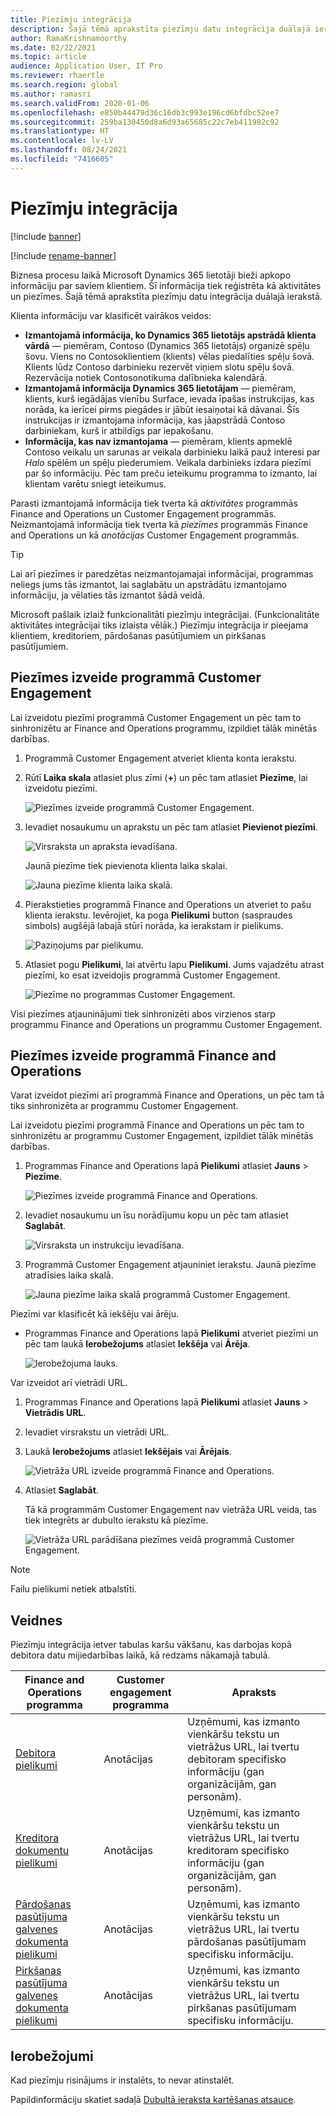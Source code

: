 ```yaml
---
title: Piezīmju integrācija
description: Šajā tēmā aprakstīta piezīmju datu integrācija duālajā ierakstā.
author: RamaKrishnamoorthy
ms.date: 02/22/2021
ms.topic: article
audience: Application User, IT Pro
ms.reviewer: rhaertle
ms.search.region: global
ms.author: ramasri
ms.search.validFrom: 2020-01-06
ms.openlocfilehash: e850b44479d36c16db3c993e196cd6bfdbc52ee7
ms.sourcegitcommit: 259ba130450d8a6d93a65685c22c7eb411982c92
ms.translationtype: HT
ms.contentlocale: lv-LV
ms.lasthandoff: 08/24/2021
ms.locfileid: "7416605"
---
```

# <a name="note-integration"></a>Piezīmju integrācija

[!include [banner](../../includes/banner.md)]

[!include [rename-banner](~/includes/cc-data-platform-banner.md)]

Biznesa procesu laikā Microsoft Dynamics 365 lietotāji bieži apkopo informāciju par saviem klientiem. Šī informācija tiek reģistrēta kā aktivitātes un piezīmes. Šajā tēmā aprakstīta piezīmju datu integrācija duālajā ierakstā.

Klienta informāciju var klasificēt vairākos veidos:

+ **Izmantojamā informācija, ko Dynamics 365 lietotājs apstrādā klienta vārdā** — piemēram, Contoso (Dynamics 365 lietotājs) organizē spēļu šovu. Viens no Contosoklientiem (klients) vēlas piedalīties spēļu šovā. Klients lūdz Contoso darbinieku rezervēt viņiem slotu spēļu šovā. Rezervācija notiek Contosonotikuma dalībnieka kalendārā.
+ **Izmantojamā informācija Dynamics 365 lietotājam** — piemēram, klients, kurš iegādājas vienību Surface, ievada īpašas instrukcijas, kas norāda, ka ierīcei pirms piegādes ir jābūt iesaiņotai kā dāvanai. Šīs instrukcijas ir izmantojama informācija, kas jāapstrādā Contoso darbiniekam, kurš ir atbildīgs par iepakošanu.
+ **Informācija, kas nav izmantojama** — piemēram, klients apmeklē Contoso veikalu un sarunas ar veikala darbinieku laikā pauž interesi par *Halo* spēlēm un spēļu piederumiem. Veikala darbinieks izdara piezīmi par šo informāciju. Pēc tam preču ieteikumu programma to izmanto, lai klientam varētu sniegt ieteikumus.

Parasti izmantojamā informācija tiek tverta kā *aktivitātes* programmās Finance and Operations un Customer Engagement programmās. Neizmantojamā informācija tiek tverta kā *piezīmes* programmās Finance and Operations un kā *anotācijas* Customer Engagement programmās.

> [!TIP]
> Lai arī piezīmes ir paredzētas neizmantojamajai informācijai, programmas neliegs jums tās izmantot, lai saglabātu un apstrādātu izmantojamo informāciju, ja vēlaties tās izmantot šādā veidā.

Microsoft pašlaik izlaiž funkcionalitāti piezīmju integrācijai. (Funkcionalitāte aktivitātes integrācijai tiks izlaista vēlāk.) Piezīmju integrācija ir pieejama klientiem, kreditoriem, pārdošanas pasūtījumiem un pirkšanas pasūtījumiem.

## <a name="create-a-note-in-a-customer-engagement-app"></a>Piezīmes izveide programmā Customer Engagement

Lai izveidotu piezīmi programmā Customer Engagement un pēc tam to sinhronizētu ar Finance and Operations programmu, izpildiet tālāk minētās darbības.

1. Programmā Customer Engagement atveriet klienta konta ierakstu.
2. Rūtī **Laika skala** atlasiet plus zīmi (**+**) un pēc tam atlasiet **Piezīme**, lai izveidotu piezīmi.

    ![Piezīmes izveide programmā Customer Engagement.](media/notes-ce-1.png)

3. Ievadiet nosaukumu un aprakstu un pēc tam atlasiet **Pievienot piezīmi**.

    ![Virsraksta un apraksta ievadīšana.](media/notes-ce-2.png)

    Jaunā piezīme tiek pievienota klienta laika skalai.

    ![Jauna piezīme klienta laika skalā.](media/notes-ce-3.png)

4. Pierakstieties programmā Finance and Operations un atveriet to pašu klienta ierakstu. Ievērojiet, ka poga **Pielikumi** button (saspraudes simbols) augšējā labajā stūrī norāda, ka ierakstam ir pielikums.

    ![Paziņojums par pielikumu.](media/notes-ce-4.png)

5. Atlasiet pogu **Pielikumi**, lai atvērtu lapu **Pielikumi**. Jums vajadzētu atrast piezīmi, ko esat izveidojis programmā Customer Engagement.

    ![Piezīme no programmas Customer Engagement.](media/notes-ce-5.png)

Visi piezīmes atjauninājumi tiek sinhronizēti abos virzienos starp programmu Finance and Operations un programmu Customer Engagement.

## <a name="create-a-note-in-a-finance-and-operations-app"></a>Piezīmes izveide programmā Finance and Operations

Varat izveidot piezīmi arī programmā Finance and Operations, un pēc tam tā tiks sinhronizēta ar programmu Customer Engagement.

Lai izveidotu piezīmi programmā Finance and Operations un pēc tam to sinhronizētu ar programmu Customer Engagement, izpildiet tālāk minētās darbības.

1. Programmas Finance and Operations lapā **Pielikumi** atlasiet **Jauns** \> **Piezīme**.

    ![Piezīmes izveide programmā Finance and Operations.](media/notes-fo-1.png)

2. Ievadiet nosaukumu un īsu norādījumu kopu un pēc tam atlasiet **Saglabāt**.

    ![Virsraksta un instrukciju ievadīšana.](media/notes-fo-2.png)

3. Programmā Customer Engagement atjauniniet ierakstu. Jaunā piezīme atradīsies laika skalā.

    ![Jauna piezīme laika skalā programmā Customer Engagement.](media/notes-fo-3.png)

Piezīmi var klasificēt kā iekšēju vai ārēju.

- Programmas Finance and Operations lapā **Pielikumi** atveriet piezīmi un pēc tam laukā **Ierobežojums** atlasiet **Iekšēja** vai **Ārēja**.

    ![Ierobežojuma lauks.](media/notes-fo-4.png)

Var izveidot arī vietrādi URL.

1. Programmas Finance and Operations lapā **Pielikumi** atlasiet **Jauns** \> **Vietrādis URL**.
2. Ievadiet virsrakstu un vietrādi URL.
3. Laukā **Ierobežojums** atlasiet **Iekšējais** vai **Ārējais**.

    ![Vietrāža URL izveide programmā Finance and Operations.](media/notes-fo-5.png)

4. Atlasiet **Saglabāt**.

    Tā kā programmām Customer Engagement nav vietrāža URL veida, tas tiek integrēts ar dubulto ierakstu kā piezīme.

    ![Vietrāža URL parādīšana piezīmes veidā programmā Customer Engagement.](media/notes-ce-6.png)

> [!NOTE]
> Failu pielikumi netiek atbalstīti.

## <a name="templates"></a>Veidnes

Piezīmju integrācija ietver tabulas karšu vākšanu, kas darbojas kopā debitora datu mijiedarbības laikā, kā redzams nākamajā tabulā.

| Finance and Operations programma | Customer engagement programma | Apraksts |
|----------------------------|-------------------------|-------------|
| [Debitora pielikumi](mapping-reference.md#230) | Anotācijas | Uzņēmumi, kas izmanto vienkāršu tekstu un vietrāžus URL, lai tvertu debitoram specifisko informāciju (gan organizācijām, gan personām). |
| [Kreditora dokumentu pielikumi](mapping-reference.md#231) | Anotācijas | Uzņēmumi, kas izmanto vienkāršu tekstu un vietrāžus URL, lai tvertu kreditoram specifisko informāciju (gan organizācijām, gan personām). |
| [Pārdošanas pasūtījuma galvenes dokumenta pielikumi](mapping-reference.md#229) | Anotācijas | Uzņēmumi, kas izmanto vienkāršu tekstu un vietrāžus URL, lai tvertu pārdošanas pasūtījumam specifisku informāciju. |
| [Pirkšanas pasūtījuma galvenes dokumenta pielikumi](mapping-reference.md#232) | Anotācijas | Uzņēmumi, kas izmanto vienkāršu tekstu un vietrāžus URL, lai tvertu pirkšanas pasūtījumam specifisku informāciju. |

## <a name="limitations"></a>Ierobežojumi

Kad piezīmju risinājums ir instalēts, to nevar atinstalēt. 

Papildinformāciju skatiet sadaļā [Dubultā ieraksta kartēšanas atsauce](mapping-reference.md).
